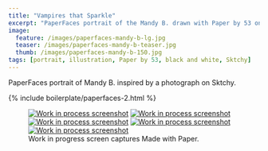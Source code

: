 ```yaml
---
title: "Vampires that Sparkle"
excerpt: "PaperFaces portrait of the Mandy B. drawn with Paper by 53 on an iPad."
image: 
  feature: /images/paperfaces-mandy-b-lg.jpg
  teaser: /images/paperfaces-mandy-b-teaser.jpg
  thumb: /images/paperfaces-mandy-b-150.jpg
tags: [portrait, illustration, Paper by 53, black and white, Sktchy]
---
```


PaperFaces portrait of Mandy B. inspired by a photograph on Sktchy.

{% include boilerplate/paperfaces-2.html %}

<figure class="third">
  <a href="{{ site.url }}/images/paperfaces-mandy-b-process-1-lg.jpg"><img src="{{ site.url }}/images/paperfaces-mandy-b-process-1-600.jpg" alt="Work in process screenshot"></a>
  <a href="{{ site.url }}/images/paperfaces-mandy-b-process-2-lg.jpg"><img src="{{ site.url }}/images/paperfaces-mandy-b-process-2-600.jpg" alt="Work in process screenshot"></a>
  <a href="{{ site.url }}/images/paperfaces-mandy-b-process-3-lg.jpg"><img src="{{ site.url }}/images/paperfaces-mandy-b-process-3-600.jpg" alt="Work in process screenshot"></a>
  <a href="{{ site.url }}/images/paperfaces-mandy-b-process-4-lg.jpg"><img src="{{ site.url }}/images/paperfaces-mandy-b-process-4-600.jpg" alt="Work in process screenshot"></a>
  <a href="{{ site.url }}/images/paperfaces-mandy-b-process-5-lg.jpg"><img src="{{ site.url }}/images/paperfaces-mandy-b-process-5-600.jpg" alt="Work in process screenshot"></a>
  <figcaption>Work in progress screen captures Made with Paper.</figcaption>
</figure>
